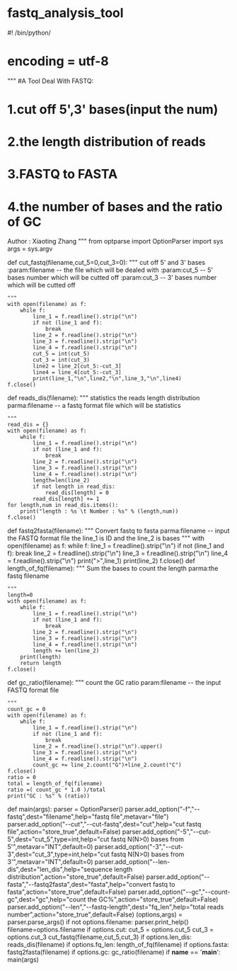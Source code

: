 # fastq_analysis_tool
#! /bin/python/
# encoding = utf-8
"""
#A Tool Deal With FASTQ:
#	1.cut off 5',3' bases(input the num)
#	2.the length distribution of reads
#	3.FASTQ to FASTA
#	4.the number of bases and the ratio of GC
Author : Xiaoting Zhang
"""
from optparse import OptionParser
import sys
args = sys.argv

def cut_fastq(filename,cut_5=0,cut_3=0):
	"""
	cut off 5' and 3' bases
	:param:filename  -- the file which will be dealed with
	:param:cut_5  -- 5' bases number which will be cutted off
	:param:cut_3  -- 3' bases number which will be cutted off

	"""
	with open(filename) as f:
		while f:
			line_1 = f.readline().strip("\n")
			if not (line_1 and f):
				break
			line_2 = f.readline().strip("\n")
			line_3 = f.readline().strip("\n")
			line_4 = f.readline().strip("\n")
			cut_5 = int(cut_5)
			cut_3 = int(cut_3)
			line2 = line_2[cut_5:-cut_3]
			line4 = line_4[cut_5:-cut_3]
			print(line_1,"\n",line2,"\n",line_3,"\n",line4)
	f.close()
def reads_dis(filename):
	"""
	statistics the reads length distribution
	parma:filename -- a fastq format file which will be statistics
	
	"""
	read_dis = {}
	with open(filename) as f:
		while f:
			line_1 = f.readline().strip("\n")
			if not (line_1 and f):
				break
			line_2 = f.readline().strip("\n")
			line_3 = f.readline().strip("\n")
			line_4 = f.readline().strip("\n")
			length=len(line_2)
			if not length in read_dis:
				read_dis[length] = 0
			read_dis[length] += 1
	for length,num in read_dis.items():
		print("length : %s \t Number : %s" % (length,num))
	f.close()
def fastq2fasta(filename):
	"""
	Convert fastq to fasta
	parma:filename  -- input the FASTQ format file
	the line_1 is ID and the line_2 is bases 
	"""
	with open(filename) as f:
		while f:
			line_1 = f.readline().strip("\n")
			if not (line_1 and f):
				break
			line_2 = f.readline().strip("\n")
			line_3 = f.readline().strip("\n")
			line_4 = f.readline().strip("\n")
			print(">",line_1)
			print(line_2)
	f.close()
def length_of_fq(filename):
	"""
	Sum the bases to count the length
	parma:the fastq filename
	
	"""
	length=0
	with open(filename) as f:
		while f:
			line_1 = f.readline().strip("\n")
			if not (line_1 and f):
				break
			line_2 = f.readline().strip("\n")
			line_3 = f.readline().strip("\n")
			line_4 = f.readline().strip("\n")
			length += len(line_2)
		print(length)
		return length
	f.close()
def gc_ratio(filename):
	"""
	count the GC ratio 
	param:filename  -- the input FASTQ format file
	
	"""
	count_gc = 0
	with open(filename) as f:
		while f:
			line_1 = f.readline().strip("\n")
			if not (line_1 and f):
				break
			line_2 = f.readline().strip("\n").upper()
			line_3 = f.readline().strip("\n")
			line_4 = f.readline().strip("\n")
			count_gc += line_2.count("G")+line_2.count("C")
	f.close()
	ratio = 0
	total = length_of_fq(filename)
	ratio =( count_gc * 1.0 )/total
	print("GC : %s" % (ratio))

def main(args):
	parser = OptionParser()
	parser.add_option("-f","--fastq",dest="filename",help="fastq file",metavar="file")
	parser.add_option("--cut","--cut-fastq",dest="cut",help="cut fastq file",action="store_true",default=False)
	parser.add_option("-5","--cut-5",dest="cut_5",type=int,help="cut fastq N(N>0) bases from 5'",metavar="INT",default=0)
	parser.add_option("-3","--cut-3",dest="cut_3",type=int,help="cut fastq N(N>0) bases from 3'",metavar="INT",default=0)
	parser.add_option("--len-dis",dest="len_dis",help="sequence length distribution",action="store_true",default=False)
	parser.add_option("--fasta","--fastq2fasta",dest="fasta",help="convert fastq to fasta",action="store_true",default=False)
	parser.add_option("--gc","--count-gc",dest="gc",help="count the GC%",action="store_true",default=False)
	parser.add_option("--len","--fastq-length",dest="fq_len",help="total reads number",action="store_true",default=False)
	(options,args) = parser.parse_args()
	if not options.filename:
		parser.print_help()
	filename=options.filename
	if options.cut:
		cut_5 = options.cut_5
		cut_3 = options.cut_3
		cut_fastq(filename,cut_5,cut_3)
	if options.len_dis:
		reads_dis(filename)
	if options.fq_len:
		length_of_fq(filename)
	if options.fasta:
		fastq2fasta(filename)
	if options.gc:
		gc_ratio(filename)
if __name__ == '__main__':
	main(args)


